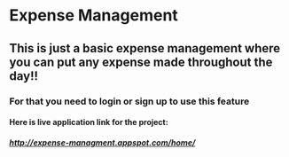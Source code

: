 # Expense Management
## This is just a basic expense management where you can put any expense made throughout the day!!
### For that you need to login or sign up to use this feature
#### Here is live application link for the project:
##### http://expense-managment.appspot.com/home/
